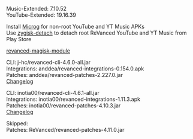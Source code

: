 Music-Extended: 7.10.52  
YouTube-Extended: 19.16.39  

Install [Microg](https://github.com/ReVanced/GmsCore/releases) for non-root YouTube and YT Music APKs  
Use [zygisk-detach](https://github.com/j-hc/zygisk-detach) to detach root ReVanced YouTube and YT Music from Play Store  

[revanced-magisk-module](https://github.com/j-hc/revanced-magisk-module)
  
CLI: j-hc/revanced-cli-4.6.0-all.jar  
Integrations: anddea/revanced-integrations-0.154.0.apk  
Patches: anddea/revanced-patches-2.227.0.jar  
[Changelog](https://github.com/anddea/revanced-patches/releases/tag/v2.227.0)

CLI: inotia00/revanced-cli-4.6.1-all.jar  
Integrations: inotia00/revanced-integrations-1.11.3.apk  
Patches: inotia00/revanced-patches-4.10.3.jar  
[Changelog](https://github.com/inotia00/revanced-patches/releases/tag/v4.10.3)  

Skipped:  
Patches: ReVanced/revanced-patches-4.11.0.jar    
